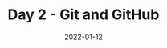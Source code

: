 ---
title: Day 2 - Git and GitHub
description: [description here]
date: 2022-01-12
released: true
---